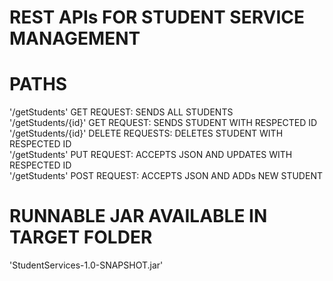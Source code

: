 # REST APIs FOR STUDENT SERVICE MANAGEMENT

# PATHS

 '/getStudents' GET REQUEST: SENDS ALL STUDENTS  
 '/getStudents/{id}' GET REQUEST: SENDS STUDENT WITH RESPECTED ID  
 '/getStudents/{id}' DELETE REQUESTS: DELETES STUDENT WITH RESPECTED ID  
 '/getStudents' PUT REQUEST: ACCEPTS JSON AND UPDATES WITH RESPECTED ID  
 '/getStudents' POST REQUEST: ACCEPTS JSON AND ADDs NEW STUDENT  
  
# RUNNABLE JAR AVAILABLE IN TARGET FOLDER
'StudentServices-1.0-SNAPSHOT.jar'  

